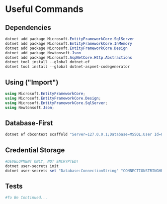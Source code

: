 # Useful Commands

## Dependencies

```Powershell
dotnet add package Microsoft.EntityFrameworkCore.SqlServer
dotnet add package Microsoft.EntityFrameworkCore.InMemory
dotnet add package Microsoft.EntityFrameworkCore.Design
dotnet add package Newtonsoft.Json
dotnet add package Microsoft.AspNetCore.Http.Abstractions
dotnet tool install --global dotnet-ef
dotnet tool install --global dotnet-aspnet-codegenerator
```

## Using ("Import")

```C#
using Microsoft.EntityFrameworkCore;
using Microsoft.EntityFrameworkCore.Design;
using Microsoft.EntityFrameworkCore.SqlServer;
using Newtonsoft.Json;
```

## Database-First

```Powershell
dotnet ef dbcontext scaffold "Server=127.0.0.1;Database=MSSQL;User Id=USERID;Password=YOURPASSWORDHERE" Microsoft.EntityFrameworkCore.SqlServer -o Models
```

## Credential Storage

```Powershell
#DEVELOPMENT ONLY, NOT ENCRYPTED!
dotnet user-secrets init
dotnet user-secrets set "Database:ConnectionString" "CONNECTIONSTRINGHERE"
```

## Tests

```Powershell
#To Be Continued...
```
